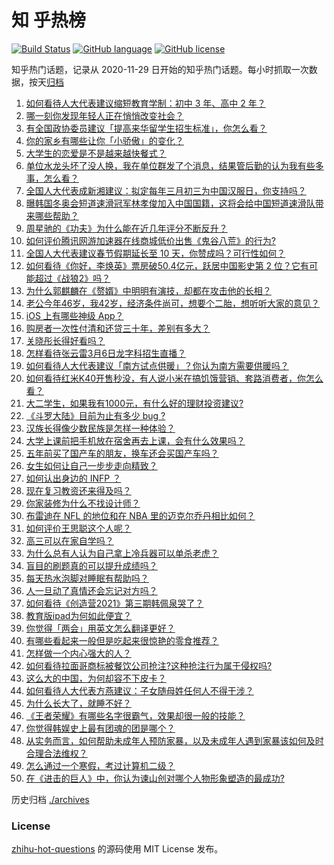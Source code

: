 # 知 乎热榜
[![Build Status](https://github.com/ToWeLong/zhihu-hot-questions/workflows/CI/badge.svg)](https://github.com/ToWeLong/zhihu-hot-questions/actions)
[![GitHub language](https://img.shields.io/badge/language-golang-orange.svg)](https://golang.org/)
[![GitHub license](https://img.shields.io/github/license/ToWeLong/zhihu-hot-questions)](https://github.com/ToWeLong/zhihu-hot-questions/blob/main/LICENSE)

知乎热门话题，记录从 2020-11-29 日开始的知乎热门话题。每小时抓取一次数据，按天[归档](./archives)

<!-- BEGIN -->

1. [如何看待人大代表建议缩短教育学制：初中 3 年、高中 2 年？](https://www.zhihu.com/question/447858027)
1. [哪一刻你发现年轻人正在悄悄改变社会？](https://www.zhihu.com/question/447184915)
1. [有全国政协委员建议「提高来华留学生招生标准」，你怎么看？](https://www.zhihu.com/question/447820849)
1. [你的家乡有哪些让你「小骄傲」的变化？](https://www.zhihu.com/question/447184809)
1. [大学生的恋爱是不是越来越快餐式？](https://www.zhihu.com/question/447088569)
1. [单位水龙头坏了没人换，我在单位群发了个消息，结果管后勤的认为我有些多事，怎么看？](https://www.zhihu.com/question/375794696)
1. [全国人大代表成新湘建议：拟定每年三月初三为中国汉服日，你支持吗？](https://www.zhihu.com/question/448032645)
1. [曝韩国冬奥会短道速滑冠军林孝俊加入中国国籍，这将会给中国短道速滑队带来哪些帮助？](https://www.zhihu.com/question/447951641)
1. [周星驰的《功夫》为什么能在近几年评分不断反升？](https://www.zhihu.com/question/447705926)
1. [如何评价腾讯网游加速器在线商城低价出售《鬼谷八荒》的行为?](https://www.zhihu.com/question/447858056)
1. [全国人大代表建议春节假期延长至 10 天，你赞成吗？可行性如何？](https://www.zhihu.com/question/447939211)
1. [如何看待《你好，李焕英》票房破50.4亿元，跃居中国影史第 2 位？它有可能超过《战狼2》吗？](https://www.zhihu.com/question/447891798)
1. [为什么郭麒麟在《赘婿》中明明有演技，却都在攻击他的长相？](https://www.zhihu.com/question/445490691)
1. [老公今年46岁，我42岁，经济条件尚可，想要个二胎，想听听大家的意见？](https://www.zhihu.com/question/267278277)
1. [iOS 上有哪些神级 App？](https://www.zhihu.com/question/27699000)
1. [购房者一次性付清和还贷三十年，差别有多大？](https://www.zhihu.com/question/440197525)
1. [关晓彤长得好看吗？](https://www.zhihu.com/question/447247902)
1. [怎样看待张云雷3月6日龙字科招生直播？](https://www.zhihu.com/question/447952829)
1. [如何看待人大代表建议「南方试点供暖」？你认为南方需要供暖吗？](https://www.zhihu.com/question/447901951)
1. [如何看待红米K40开售秒没，有人说小米在搞饥饿营销、套路消费者，你怎么看？](https://www.zhihu.com/question/447475053)
1. [大二学生，如果我有1000元，有什么好的理财投资建议?](https://www.zhihu.com/question/447504463)
1. [《斗罗大陆》目前为止有多少 bug ?](https://www.zhihu.com/question/445980899)
1. [汉族长得像少数民族是怎样一种体验？](https://www.zhihu.com/question/57456427)
1. [大学上课前把手机放在宿舍再去上课，会有什么效果吗？](https://www.zhihu.com/question/434955424)
1. [五年前买了国产车的朋友，换车还会买国产车吗？](https://www.zhihu.com/question/327513108)
1. [女生如何让自己一步步走向精致？](https://www.zhihu.com/question/28733175)
1. [如何认出身边的 INFP ？](https://www.zhihu.com/question/374331049)
1. [现在复习教资还来得及吗？](https://www.zhihu.com/question/446988256)
1. [你家装修为什么不找设计师？](https://www.zhihu.com/question/428043723)
1. [布雷迪在 NFL 的地位和在 NBA 里的迈克尔乔丹相比如何？](https://www.zhihu.com/question/446827390)
1. [如何评价王思聪这个人呢？](https://www.zhihu.com/question/291055358)
1. [高三可以在家自学吗？](https://www.zhihu.com/question/419406372)
1. [为什么总有人认为自己拿上冷兵器可以单杀老虎？](https://www.zhihu.com/question/441778536)
1. [盲目的刷题真的可以提升成绩吗？](https://www.zhihu.com/question/448013657)
1. [每天热水泡脚对睡眠有帮助吗？](https://www.zhihu.com/question/438660342)
1. [人一旦动了真情还会忘记对方吗？](https://www.zhihu.com/question/442698568)
1. [如何看待《创造营2021》第三期韩佩泉哭了？](https://www.zhihu.com/question/447938117)
1. [教育版ipad为何如此便宜？](https://www.zhihu.com/question/270264935)
1. [你觉得「两会」用英文怎么翻译更好？](https://www.zhihu.com/question/447722861)
1. [有哪些看起来一般但是吃起来很惊艳的零食推荐？](https://www.zhihu.com/question/431010472)
1. [怎样做一个内心强大的人？](https://www.zhihu.com/question/52739222)
1. [如何看待拉面哥商标被餐饮公司抢注?这种抢注行为属于侵权吗?](https://www.zhihu.com/question/447705170)
1. [这么大的中国，为何却容不下皮卡？](https://www.zhihu.com/question/48425484)
1. [如何看待人大代表方燕建议：子女随母姓任何人不得干涉？](https://www.zhihu.com/question/447566906)
1. [为什么长大了，就睡不好？](https://www.zhihu.com/question/296952347)
1. [《王者荣耀》有哪些名字很霸气，效果却很一般的技能？](https://www.zhihu.com/question/443183519)
1. [你觉得韩娱史上最有团魂的团是哪个？](https://www.zhihu.com/question/447121293)
1. [从实务而言，如何帮助未成年人预防家暴，以及未成年人遇到家暴该如何及时合理合法维权？](https://www.zhihu.com/question/447265986)
1. [怎么通过一个寒假，考过计算机二级？](https://www.zhihu.com/question/361224475)
1. [在《进击的巨人》中，你认为谏山创对哪个人物形象塑造的最成功?](https://www.zhihu.com/question/438031481)

<!-- END -->

历史归档 [./archives](./archives)


### License
[zhihu-hot-questions](https://github.com/towelong/zhihu-hot-questions) 的源码使用 MIT License 发布。
